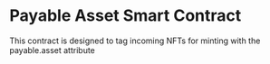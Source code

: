 # Payable Asset Smart Contract

This contract is designed to tag incoming NFTs for minting with the payable.asset attribute
